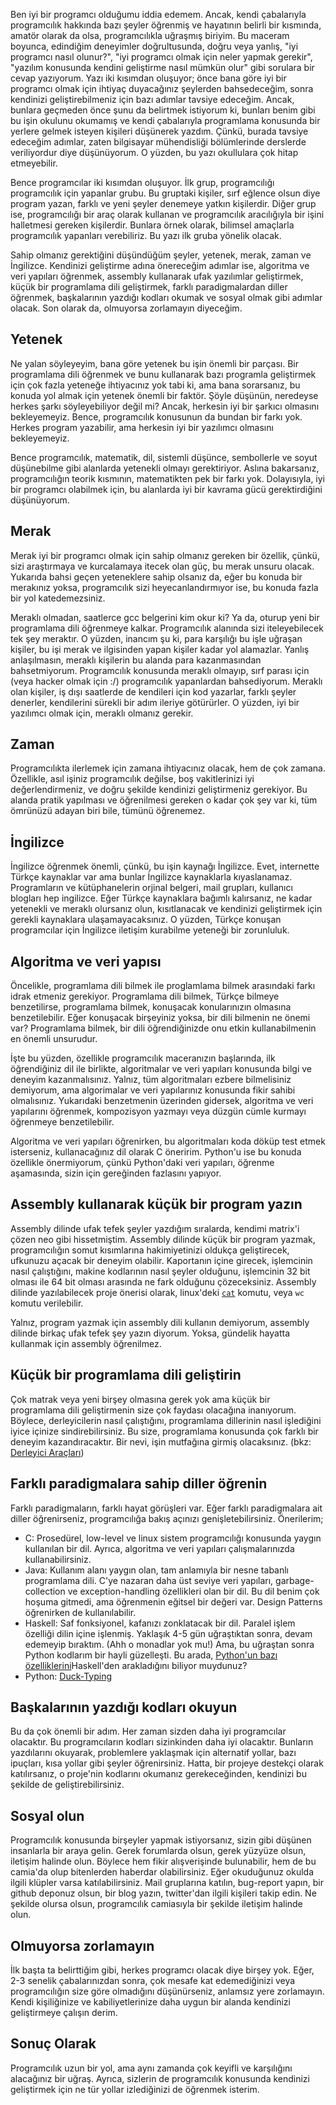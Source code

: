 <!-- 
.. description: Kendi çabasıyla programlama öğrenenler ve yeni başlayanlar için, programcılık konusunda kendini geliştirme tavsiyeleri
.. date: 2013/10/09 17:19:33
.. title: İyi Programcı Nasıl Olunur
.. slug: iyi-programci-yazilimci-nasil-olunur
-->

Ben iyi bir programcı olduğumu iddia edemem. Ancak, kendi çabalarıyla programcılık hakkında bazı şeyler öğrenmiş
ve hayatının belirli bir kısmında, amatör olarak da olsa, programcılıkla uğraşmış biriyim. Bu maceram boyunca, edindiğim
deneyimler doğrultusunda, doğru veya yanlış, "iyi programcı nasıl olunur?", "iyi programcı olmak için neler yapmak gerekir", "yazılım konusunda
kendini geliştirme nasıl mümkün olur" gibi sorulara bir cevap yazıyorum. Yazı iki kısımdan oluşuyor; önce bana göre
iyi bir programcı olmak için ihtiyaç duyacağınız şeylerden bahsedeceğim, sonra kendinizi geliştirebilmeniz için
bazı adımlar tavsiye edeceğim. Ancak, bunlara geçmeden önce şunu da belirtmek istiyorum ki, bunları
benim gibi bu işin okulunu okumamış ve kendi çabalarıyla programlama konusunda bir yerlere gelmek isteyen kişileri düşünerek yazdım.
Çünkü, burada tavsiye edeceğim adımlar, zaten bilgisayar mühendisliği bölümlerinde derslerde veriliyordur diye düşünüyorum. O yüzden, bu yazı okullulara çok hitap etmeyebilir.

Bence programcılar iki kısımdan oluşuyor. İlk grup, programcılığı
programcılık için yapanlar grubu. Bu gruptaki kişiler, sırf eğlence olsun diye program yazan, farklı ve yeni şeyler denemeye yatkın
kişilerdir. Diğer grup ise, programcılığı bir araç olarak kullanan ve programcılık aracılığıyla
bir işini halletmesi gereken kişilerdir. Bunlara örnek olarak, bilimsel amaçlarla programcılık yapanları
verebiliriz. Bu yazı ilk gruba yönelik olacak. <!-- TEASER_END -->

Sahip olmanız gerektiğini düşündüğüm şeyler, yetenek, merak, zaman ve İngilizce. Kendinizi geliştirme adına önereceğim
adımlar ise, algoritma ve veri yapıları öğrenmek, assembly kullanarak ufak yazılımlar geliştirmek, küçük bir
programlama dili geliştirmek, farklı paradigmalardan diller öğrenmek, başkalarının yazdığı kodları okumak ve sosyal olmak gibi
adımlar olacak. Son olarak da, olmuyorsa zorlamayın diyeceğim.

## Yetenek

Ne yalan söyleyeyim, bana göre yetenek bu işin önemli bir parçası. Bir programlama dili öğrenmek ve bunu kullanarak
bazı programla geliştirmek için çok fazla yeteneğe ihtiyacınız yok tabi ki, ama bana sorarsanız, bu konuda yol
almak için yetenek önemli bir faktör. Şöyle düşünün, neredeyse herkes şarkı söyleyebiliyor değil mi? Ancak, herkesin
iyi bir şarkıcı olmasını bekleyemeyiz. Bence, programcılık konusunun da bundan bir farkı yok. Herkes program yazabilir,
ama herkesin iyi bir yazılımcı olmasını bekleyemeyiz.

Bence programcılık, matematik, dil, sistemli düşünce, sembollerle ve soyut düşünebilme gibi alanlarda yetenekli
olmayı gerektiriyor. Aslına bakarsanız, programcılığın teorik kısmının, matematikten
pek bir farkı yok. Dolayısıyla, iyi bir programcı olabilmek için, bu alanlarda iyi bir kavrama gücü gerektirdiğini
düşünüyorum.

## Merak

Merak iyi bir programcı olmak için sahip olmanız gereken bir özellik, çünkü, sizi araştırmaya ve kurcalamaya
itecek olan güç, bu merak unsuru olacak. Yukarıda bahsi geçen yeteneklere sahip olsanız da, eğer bu konuda
bir merakınız yoksa, programcılık sizi heyecanlandırmıyor ise, bu konuda fazla bir yol katedemezsiniz.

Meraklı olmadan, saatlerce gcc belgerini kim okur ki? Ya da, oturup yeni bir programlama dili öğrenmeye kalkar.
Programcılık alanında sizi iteleyebilecek tek şey meraktır. O yüzden, inancım şu ki, para karşılığı bu işle uğraşan kişiler,
bu işi merak ve ilgisinden yapan kişiler kadar yol alamazlar. Yanlış anlaşılmasın, meraklı kişilerin bu alanda para kazanmasından
bahsetmiyorum. Programcılık konusunda meraklı olmayıp, sırf parası için (veya hacker olmak için :/) programcılık yapanlardan bahsediyorum.
Meraklı olan kişiler, iş dışı saatlerde de kendileri için kod yazarlar, farklı şeyler denerler, kendilerini sürekli bir adım ileriye götürürler. O yüzden, iyi bir yazılımcı olmak için,
meraklı olmanız gerekir.

## Zaman

Programcılıkta ilerlemek için zamana ihtiyacınız olacak, hem de çok zamana. Özellikle, asıl işiniz programcılık değilse, boş vakitlerinizi
iyi değerlendirmeniz, ve doğru şekilde kendinizi geliştirmeniz gerekiyor. Bu alanda pratik yapılması ve öğrenilmesi gereken o kadar çok
şey var ki, tüm ömrünüzü adayan biri bile, tümünü öğrenemez.

## İngilizce

İngilizce öğrenmek önemli, çünkü, bu işin kaynağı İngilizce. Evet, internette Türkçe kaynaklar var ama bunlar İngilizce
kaynaklarla kıyaslanamaz. Programların ve kütüphanelerin orjinal
belgeri, mail grupları, kullanıcı blogları hep ingilizce. Eğer Türkçe kaynaklara bağımlı kalırsanız, ne kadar yetenekli ve meraklı
olursanız olun, kısıtlanacak ve kendinizi geliştirmek için gerekli kaynaklara ulaşamayacaksınız. O yüzden, Türkçe konuşan programcılar
için İngilizce iletişim kurabilme yeteneği bir zorunluluk.

## Algoritma ve veri yapısı

Öncelikle, programlama dili bilmek ile proglamlama bilmek arasındaki farkı idrak etmeniz gerekiyor. Programlama dili bilmek, Türkçe
bilmeye benzetilirse, programlama bilmek, konuşacak konularınızın olmasına benzetilebilir. Eğer konuşacak birşeyiniz yoksa, bir dili
bilmenin ne önemi var? Programlama bilmek, bir dili öğrendiğinizde onu etkin kullanabilmenin en önemli unsurudur.

İşte bu yüzden, özellikle programcılık maceranızın başlarında, ilk öğrendiğiniz dil ile birlikte, algoritmalar ve veri yapıları
konusunda bilgi ve deneyim kazanmalısınız. Yalnız, tüm algoritmaları ezbere bilmelisiniz demiyorum, ama algorimalar ve veri
yapılarınız konusunda fikir sahibi olmalısınız. Yukarıdaki benzetmenin üzerinden gidersek, algoritma ve veri yapılarını
öğrenmek, kompozisyon yazmayı veya düzgün cümle kurmayı öğrenmeye benzetilebilir.

Algoritma ve veri yapıları öğrenirken, bu algoritmaları koda döküp test etmek isterseniz,
kullanacağınız dil olarak C öneririm. Python'u ise bu konuda özellikle önermiyorum, çünkü Python'daki veri yapıları, öğrenme aşamasında, sizin için gereğinden fazlasını 
yapıyor.

## Assembly kullanarak küçük bir program yazın

Assembly dilinde ufak tefek şeyler yazdığım sıralarda, kendimi matrix'i çözen neo gibi hissetmiştim. Assembly dilinde
küçük bir program yazmak, programcılığın somut kısımlarına hakimiyetinizi oldukça geliştirecek, ufkunuzu açacak
bir deneyim olabilir. Kaportanın içine girecek, işlemcinin nasıl çalıştığını, makine kodlarının nasıl şeyler olduğunu,
işlemcinin 32 bit olması ile 64 bit olması arasında ne fark olduğunu çözeceksiniz. Assembly dilinde yazılabilecek proje
önerisi olarak, linux'deki [`cat`](https://github.com/yasar11732/ycoreutils/blob/master/asm/cat.s) komutu, veya `wc` komutu verilebilir.

Yalnız, program yazmak için assembly dili kullanın demiyorum, assembly dilinde birkaç ufak
tefek şey yazın diyorum. Yoksa, gündelik hayatta kullanmak için assembly öğrenilmez.

## Küçük bir programlama dili geliştirin

Çok matrak veya yeni birşey olmasına gerek yok ama küçük bir programlama dili geliştirmenin size çok faydası olacağına
inanıyorum. Böylece, derleyicilerin nasıl çalıştığını, programlama dillerinin nasıl işlediğini iyice içinize sindirebilirsiniz.
Bu size, programlama konusunda çok farklı bir deneyim kazandıracaktır. Bir nevi, işin mutfağına girmiş olacaksınız. (bkz: [Derleyici Araçları](http://dinosaur.compilertools.net/))

## Farklı paradigmalara sahip diller öğrenin

Farklı paradigmaların, farklı hayat görüşleri var. Eğer farklı paradigmalara ait diller öğrenirseniz, programcılığa bakış açınızı genişletebilirsiniz. Önerilerim;

 * C: Prosedürel, low-level ve linux sistem programcılığı konusunda yaygın kullanılan bir dil. Ayrıca, algoritma ve veri yapıları çalışmalarınızda kullanabilirsiniz.
 * Java: Kullanım alanı yaygın olan, tam anlamıyla bir nesne tabanlı programlama dili. C'ye nazaran daha üst seviye veri yapıları, garbage-collection ve exception-handling özellikleri olan bir dil.
 Bu dil benim çok hoşuma gitmedi, ama öğrenmenin eğitsel bir değeri var. Design Patterns öğrenirken de kullanılabilir.
 * Haskell: Saf fonksiyonel, kafanızı zonklatacak bir dil. Paralel işlem özelliği dilin içine işlenmiş. Yaklaşık 4-5 gün uğraştıktan sonra, devam edemeyip bıraktım. (Ahh o monadlar yok mu!) Ama, bu uğraştan sonra Python kodlarım bir hayli güzelleşti.
 Bu arada, [Python'un bazı özelliklerini](http://docs.python.org/2/howto/functional.html#generator-expressions-and-list-comprehensions)Haskell'den arakladığını biliyor muydunuz?
 * Python: [Duck-Typing](http://en.wikipedia.org/wiki/Duck_typing#In_Python)
 
## Başkalarının yazdığı kodları okuyun

Bu da çok önemli bir adım. Her zaman sizden daha iyi programcılar olacaktır. Bu programcıların kodları sizinkinden daha iyi olacaktır. Bunların yazdılarını
okuyarak, problemlere yaklaşmak için alternatif yollar, bazı ipuçları, kısa yollar gibi şeyler öğrenirsiniz. Hatta, bir projeye destekçi olarak katılırsanız,
o proje'nin kodlarını okumanız gerekeceğinden, kendinizi bu şekilde de geliştirebilirsiniz.

## Sosyal olun

Programcılık konusunda birşeyler yapmak istiyorsanız, sizin gibi düşünen insanlarla bir araya gelin. Gerek forumlarda olsun, gerek yüzyüze olsun,
iletişim halinde olun. Böylece hem fikir alışverişinde bulunabilir, hem de bu camia'da olup bitenlerden haberdar olabilirsiniz. Eğer okuduğunuz
okulda ilgili klüpler varsa katılabilirsiniz. Mail gruplarına katılın, bug-report yapın, bir github deponuz olsun, bir blog yazın, twitter'dan ilgili kişileri takip edin. Ne şekilde olursa
olsun, programcılık camiasıyla bir şekilde iletişim halinde olun.

## Olmuyorsa zorlamayın

İlk başta ta belirttiğim gibi, herkes programcı olacak diye birşey yok. Eğer, 2-3 senelik çabalarınızdan sonra, çok mesafe kat edemediğinizi veya programcılığın size
göre olmadığını düşünürseniz, anlamsız yere zorlamayın. Kendi kişiliğinize ve kabiliyetlerinize daha uygun bir alanda kendinizi geliştirmeye çalışın derim.

## Sonuç Olarak

Programcılık uzun bir yol, ama aynı zamanda çok keyifli ve karşılığını alacağınız bir uğraş. Ayrıca, sizlerin de programcılık konusunda kendinizi geliştirmek için
ne tür yollar izlediğinizi de öğrenmek isterim.
